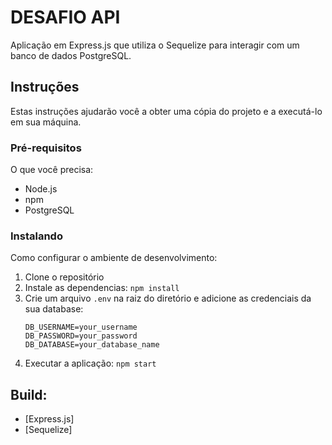 # DESAFIO API

Aplicação em Express.js que utiliza o Sequelize para interagir com um banco de dados PostgreSQL.

## Instruções

Estas instruções ajudarão você a obter uma cópia do projeto e a executá-lo em sua máquina. 

### Pré-requisitos

O que você precisa:

- Node.js
- npm
- PostgreSQL

### Instalando

Como configurar o ambiente de desenvolvimento:

1. Clone o repositório
2. Instale as dependencias: `npm install`
3. Crie um arquivo `.env` na raiz do diretório e adicione as credenciais da sua database:
    ```env
    DB_USERNAME=your_username
    DB_PASSWORD=your_password
    DB_DATABASE=your_database_name
    ```
4. Executar a aplicação: `npm start`


## Build:

- [Express.js]
- [Sequelize]

